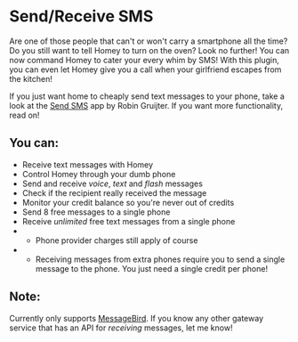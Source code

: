 # Send/Receive SMS
Are one of those people that can't or won't carry a smartphone all the time? Do you still want to tell Homey to turn on the oven? Look no further! You can now command Homey to cater your every whim by SMS! With this plugin, you can even let Homey give you a call when your girlfriend escapes from the kitchen!

If you just want home to cheaply send text messages to your phone, take a look at the [Send SMS](https://apps.athom.com/app/com.gruijter.sms) app by Robin Gruijter. If you want more functionality, read on!

## You can:
* Receive text messages with Homey
* Control Homey through your dumb phone
* Send and receive _voice_, _text_ and _flash_ messages
* Check if the recipient really received the message
* Monitor your credit balance so you're never out of credits
* Send 8 free messages to a single phone
* Receive _unlimited_ free text messages from a single phone
 * * Phone provider charges still apply of course
 * * Receiving messages from extra phones require you to send a single message to the phone. You just need a single credit per phone!

## Note:
Currently only supports [MessageBird](https://www.messagebird.com). If you know any other gateway service that has an API for _receiving_ messages, let me know!